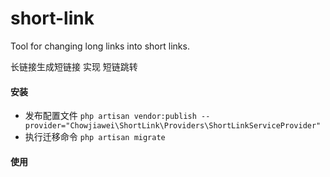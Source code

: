 # short-link
Tool for changing long links into short links.

长链接生成短链接  实现 短链跳转

#### 安装
- 发布配置文件
`php artisan vendor:publish --provider="Chowjiawei\ShortLink\Providers\ShortLinkServiceProvider"`
- 执行迁移命令 `php artisan migrate`

#### 使用